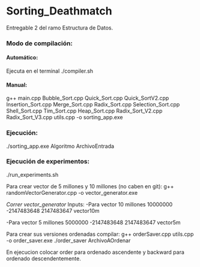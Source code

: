 # Sorting_Deathmatch
Entregable 2 del ramo Estructura de Datos.


### Modo de compilación:
#### Automático:
Ejecuta en el terminal ./compiler.sh
#### Manual:
g++ main.cpp Bubble_Sort.cpp Quick_Sort.cpp Quick_SortV2.cpp Insertion_Sort.cpp Merge_Sort.cpp Radix_Sort.cpp Selection_Sort.cpp Shell_Sort.cpp Tim_Sort.cpp Heap_Sort.cpp Radix_Sort_V2.cpp Radix_Sort_V3.cpp utils.cpp -o sorting_app.exe

### Ejecución:
./sorting_app.exe Algoritmo ArchivoEntrada

### Ejecución de experimentos:
./run_experiments.sh

Para crear vector de 5 millones y 10 millones (no caben en git):
g++ randomVectorGenerator.cpp -o vector_generator.exe

*Correr vector_generator*
Inputs: 
-Para vector 10 millones
10000000
-2147483648
2147483647
vector10m

-Para vector 5 millones
5000000
-2147483648
2147483647
vector5m

Para crear sus versiones ordenadas compilar: g++ orderSaver.cpp utils.cpp -o order_saver.exe
./order_saver ArchivoAOrdenar

En ejecucion colocar order para ordenado ascendente y backward para ordenado descendentemente.
